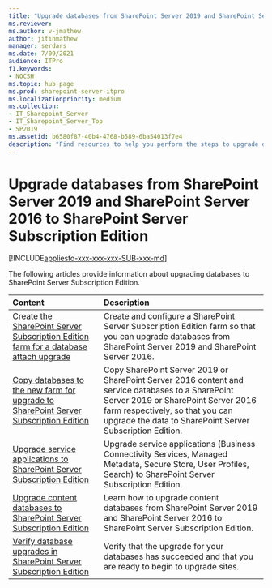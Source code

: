 ```yaml
---
title: "Upgrade databases from SharePoint Server 2019 and SharePoint Server 2016 to SharePoint Server Subscription Edition"
ms.reviewer: 
ms.author: v-jmathew
author: jitinmathew
manager: serdars
ms.date: 7/09/2021
audience: ITPro
f1.keywords:
- NOCSH
ms.topic: hub-page
ms.prod: sharepoint-server-itpro
ms.localizationpriority: medium
ms.collection:
- IT_Sharepoint_Server
- IT_Sharepoint_Server_Top
- SP2019
ms.assetid: b6580f87-40b4-4768-b589-6ba54013f7e4
description: "Find resources to help you perform the steps to upgrade databases from SharePoint Server 2019 to SharePoint Server Subscription Edition."
---
```


# Upgrade databases from SharePoint Server 2019 and SharePoint Server 2016 to SharePoint Server Subscription Edition

[!INCLUDE[appliesto-xxx-xxx-xxx-SUB-xxx-md](../includes/appliesto-xxx-xxx-xxx-SUB-xxx-md.md)]

The following articles provide information about upgrading databases to SharePoint Server Subscription Edition.

|**Content**|**Description**|
|:-----|:-----|
|[Create the SharePoint Server Subscription Edition farm for a database attach upgrade](create-the-sharepoint-server-subscription-edition-farm-for-a-database-attach-upgrade.md) <br/> |Create and configure a SharePoint Server Subscription Edition farm so that you can upgrade databases from SharePoint Server 2019 and SharePoint Server 2016.  <br/> |
|[Copy databases to the new farm for upgrade to SharePoint Server Subscription Edition](copy-databases-to-the-new-farm-for-upgrade-to-sharepoint-server-subscription-edition.md) <br/> |Copy SharePoint Server 2019 or SharePoint Server 2016 content and service databases to a SharePoint Server 2019 or SharePoint Server 2016 farm respectively, so that you can upgrade the data to SharePoint Server Subscription Edition.  <br/> |
|[Upgrade service applications to SharePoint Server Subscription Edition](upgrade-service-applications-to-sharepoint-server-subscription-edition.md) <br/> |Upgrade service applications (Business Connectivity Services, Managed Metadata, Secure Store, User Profiles, Search) to SharePoint Server Subscription Edition.  <br/> |
|[Upgrade content databases to SharePoint Server Subscription Edition](upgrade-content-databases-subscription-edition.md) <br/> |Learn how to upgrade content databases from SharePoint Server 2019 and SharePoint Server 2016 to SharePoint Server Subscription Edition.  <br/> |
|[Verify database upgrades in SharePoint Server Subscription Edition](verify-upgrade-for-databases-subscription-edition.md) <br/> |Verify that the upgrade for your databases has succeeded and that you are ready to begin to upgrade sites.  <br/> |
